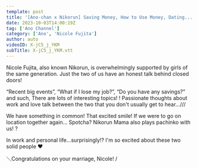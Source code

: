 ```yaml
---
template: post
title: '[Ano-chan x Nikorun] Saving Money, How to Use Money, Dating... ㊗️ Marriage!! ️ [Ano-Channel #27]'
date: 2023-10-03T14:00:19Z
tag: ['Ano Channel']
category: ['Ano', 'Nicole Fujita']
author: auto 
videoID: X-jC5_j_YKM
subTitle: X-jC5_j_YKM.vtt
---
```

Nicole Fujita, also known Nikorun, is overwhelmingly supported by girls of the same generation.
Just the two of us have an honest talk behind closed doors!

“Recent big events”, “What if I lose my job?”, “Do you have any savings?” and such,
There are lots of interesting topics! ! Passionate thoughts about work and love talk between the two that you don't usually get to hear...///

We have something in common! That excited smile!
If we were to go on location together again... Spotcha? Nikorun Mama also plays pachinko with us! ?

In work and personal life...surprisingly⁉️ I'm so excited about these two solid people ❤️

＼Congratulations on your marriage, Nicole! /
